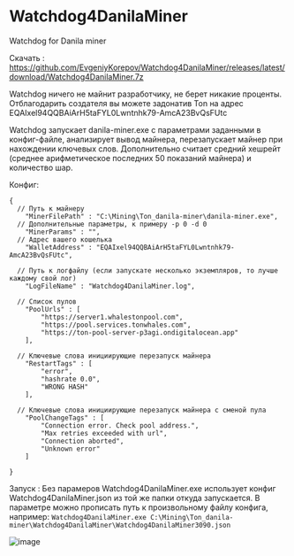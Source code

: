 # Watchdog4DanilaMiner
Watchdog for Danila miner

Скачать : https://github.com/EvgeniyKorepov/Watchdog4DanilaMiner/releases/latest/download/Watchdog4DanilaMiner.7z

Watchdog ничего не майнит разработчику, не берет никакие проценты. 
Отблагодарить создателя вы можете задонатив Ton на адрес EQAIxel94QQBAiArH5taFYL0Lwntnhk79-AmcA23BvQsFUtc

Watchdog запускает danila-miner.exe с параметрами заданными в конфиг-файле, анализирует вывод майнера, перезапускает майнер при нахождении ключевых слов.
Дополнительно считает средний хешрейт (среднее арифметическое последних 50 показаний майнера) и количество шар.

Конфиг:
```
{
  // Путь к майнеру
	"MinerFilePath" : "C:\Mining\Ton_danila-miner\danila-miner.exe",
  // Дополнительные параметры, к примеру -p 0 -d 0
	"MinerParams" : "",
  // Адрес вашего кошелька
	"WalletAddress" : "EQAIxel94QQBAiArH5taFYL0Lwntnhk79-AmcA23BvQsFUtc",

  // Путь к логфайлу (если запускате несколько экземпляров, то лучше каждому свой лог)
	"LogFileName" : "Watchdog4DanilaMiner.log",	

  // Список пулов
	"PoolUrls" : [
		"https://server1.whalestonpool.com",	
		"https://pool.services.tonwhales.com",
		"https://ton-pool-server-p3agi.ondigitalocean.app"
	],

  // Ключевые слова инициирующие перезапуск майнера
	"RestartTags" : [
		"error",
		"hashrate 0.0",
		"WRONG HASH"
	],

  // Ключевые слова инициирующие перезапуск майнера с сменой пула
	"PoolChangeTags" : [
		"Connection error. Check pool address.",
		"Max retries exceeded with url",
		"Connection aborted",
		"Unknown error"
	]

}
```

Запуск :
Без парамеров Watchdog4DanilaMiner.exe использует конфиг Watchdog4DanilaMiner.json из той же папки откуда запускается.
В параметре можно прописать путь к произвольному файлу конфига, например:
`Watchdog4DanilaMiner.exe C:\Mining\Ton_danila-miner\Watchdog4DanilaMiner\Watchdog4DanilaMiner3090.json`

![image](https://user-images.githubusercontent.com/35364901/144058493-49980455-3f06-40ee-b748-74b282f935a6.png)

